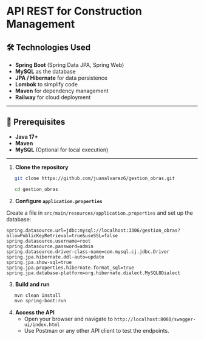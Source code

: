 # API REST for Construction Management

## 🛠 Technologies Used

- **Spring Boot** (Spring Data JPA, Spring Web)
- **MySQL** as the database
- **JPA / Hibernate** for data persistence
- **Lombok** to simplify code
- **Maven** for dependency management
- **Railway** for cloud deployment

---

## 📌 Prerequisites

- **Java 17+**
- **Maven**
- **MySQL** (Optional for local execution)

---

1. **Clone the repository**
```sh
   git clone https://github.com/juanalvarez6/gestion_obras.git
```
```sh
   cd gestion_obras
```

2. **Configure `application.properties`**

Create a file in `src/main/resources/application.properties` and set up the database:
```properties
spring.datasource.url=jdbc:mysql://localhost:3306/gestion_obras?allowPublicKeyRetrieval=true&useSSL=false
spring.datasource.username=root
spring.datasource.password=admin
spring.datasource.driver-class-name=com.mysql.cj.jdbc.Driver
spring.jpa.hibernate.ddl-auto=update
spring.jpa.show-sql=true
spring.jpa.properties.hibernate.format_sql=true
spring.jpa.database-platform=org.hibernate.dialect.MySQL8Dialect
```

3. **Build and run**
```sh
   mvn clean install
   mvn spring-boot:run
```

4. **Access the API**
   - Open your browser and navigate to `http://localhost:8080/swagger-ui/index.html`
   - Use Postman or any other API client to test the endpoints.